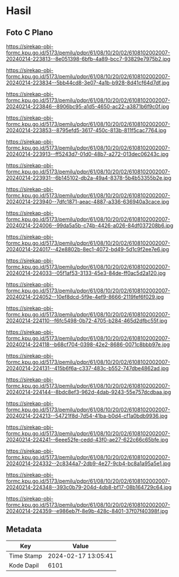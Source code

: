 # Hasil

## Foto C Plano

https://sirekap-obj-formc.kpu.go.id/5173/pemilu/pdpr/61/08/10/20/02/6108102002007-20240214-223813--8e051398-6bfb-4a89-bcc7-93829e7975b2.jpg

https://sirekap-obj-formc.kpu.go.id/5173/pemilu/pdpr/61/08/10/20/02/6108102002007-20240214-223834--5bb44cd8-3e07-4a1b-b928-8d41cf64d7df.jpg

https://sirekap-obj-formc.kpu.go.id/5173/pemilu/pdpr/61/08/10/20/02/6108102002007-20240214-223846--8906bc95-a1d5-4650-ac22-a3871b6f9c0f.jpg

https://sirekap-obj-formc.kpu.go.id/5173/pemilu/pdpr/61/08/10/20/02/6108102002007-20240214-223853--8795efd5-3617-450c-813b-811f5cac7764.jpg

https://sirekap-obj-formc.kpu.go.id/5173/pemilu/pdpr/61/08/10/20/02/6108102002007-20240214-223913--ff5243d7-01d0-48b7-a272-013dec06243c.jpg

https://sirekap-obj-formc.kpu.go.id/5173/pemilu/pdpr/61/08/10/20/02/6108102002007-20240214-223931--6b145102-db2a-49a4-8378-5b4b53355b2e.jpg

https://sirekap-obj-formc.kpu.go.id/5173/pemilu/pdpr/61/08/10/20/02/6108102002007-20240214-223940--7dfc1871-aeac-4887-a336-636940a3cace.jpg

https://sirekap-obj-formc.kpu.go.id/5173/pemilu/pdpr/61/08/10/20/02/6108102002007-20240214-224006--99da5a5b-c74b-4426-a026-84df037208b6.jpg

https://sirekap-obj-formc.kpu.go.id/5173/pemilu/pdpr/61/08/10/20/02/6108102002007-20240214-224017--42e8802b-8ec1-4072-bd49-5d1c9f2ee7e6.jpg

https://sirekap-obj-formc.kpu.go.id/5173/pemilu/pdpr/61/08/10/20/02/6108102002007-20240214-224033--05f1af53-3133-45e3-84de-ff0ac5d2a120.jpg

https://sirekap-obj-formc.kpu.go.id/5173/pemilu/pdpr/61/08/10/20/02/6108102002007-20240214-224052--10ef8dcd-5f9e-4ef9-8666-2119fef6f029.jpg

https://sirekap-obj-formc.kpu.go.id/5173/pemilu/pdpr/61/08/10/20/02/6108102002007-20240214-224110--f6fc5498-0b72-4705-b284-465d2dfbc55f.jpg

https://sirekap-obj-formc.kpu.go.id/5173/pemilu/pdpr/61/08/10/20/02/6108102002007-20240214-224118--b68cf704-0398-42e2-8686-0071c8bbb97e.jpg

https://sirekap-obj-formc.kpu.go.id/5173/pemilu/pdpr/61/08/10/20/02/6108102002007-20240214-224131--415b6f6a-c337-483c-b552-747dbe4862ad.jpg

https://sirekap-obj-formc.kpu.go.id/5173/pemilu/pdpr/61/08/10/20/02/6108102002007-20240214-224144--8bdc8ef3-962d-4dab-9243-55e757dcdbaa.jpg

https://sirekap-obj-formc.kpu.go.id/5173/pemilu/pdpr/61/08/10/20/02/6108102002007-20240214-224213--54721f8d-7d54-41ba-b0d4-cf1a0bdb9936.jpg

https://sirekap-obj-formc.kpu.go.id/5173/pemilu/pdpr/61/08/10/20/02/6108102002007-20240214-224241--6eee52fe-cedd-43f0-ae27-622c66c65bfe.jpg

https://sirekap-obj-formc.kpu.go.id/5173/pemilu/pdpr/61/08/10/20/02/6108102002007-20240214-224332--2c8344a7-2db9-4e27-9cb4-bc8a1a95a5e1.jpg

https://sirekap-obj-formc.kpu.go.id/5173/pemilu/pdpr/61/08/10/20/02/6108102002007-20240214-224348--393c0b79-204d-4db8-bf17-08b164729c64.jpg

https://sirekap-obj-formc.kpu.go.id/5173/pemilu/pdpr/61/08/10/20/02/6108102002007-20240214-224359--e986eb7f-8e9b-428c-8401-37f07f40398f.jpg


## Metadata

| Key        | Value               |
| ---------- | ------------------- |
| Time Stamp | 2024-02-17 13:05:41 |
| Kode Dapil | 6101                |




